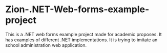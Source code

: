 Zion-.NET-Web-forms-example-project
===================================

This is a .NET web forms example project made for academic proposes. It has examples of different .NET implementations. It is trying to imitate an school administration web application. 
